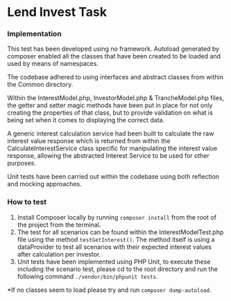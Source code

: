Lend Invest Task
===============================

### Implementation

This test has been developed using no framework. Autoload generated by composer enabled all the classes that have been created to be loaded and used by means of namespaces. 

The codebase adhered to using interfaces and abstract classes from within the Common directory. 

Within the InterestModel.php, InvestorModel.php & TrancheModel.php files, the getter and setter magic methods have been put in place for not only creating the properties of that class, but to provide validation on what is being set when it comes to displaying the correct data. 

A generic interest calculation service had been built to calculate the raw interest value response which is returned from within the CalculateInterestService class specific for manipulating the interest value response, allowing the abstracted Interest Service to be used for other purposes.  

Unit tests have been carried out within the codebase using both reflection and mocking approaches.

### How to test

1. Install Composer locally by running `composer install` from the root of the project from the terminal.
2. The test for all scenarios can be found within the InterestModelTest.php file using the method `testGetInterest()`. The method itself is using a dataProvider to test all scenarios with their expected interest values after calculation per investor.
3. Unit tests have been implemented using PHP Unit, to execute these including the scenario test, please cd to the root directory and run the following command `./vendor/bin/phpunit tests`.

*If no classes seem to load please try and run `composer dump-autoload`.  